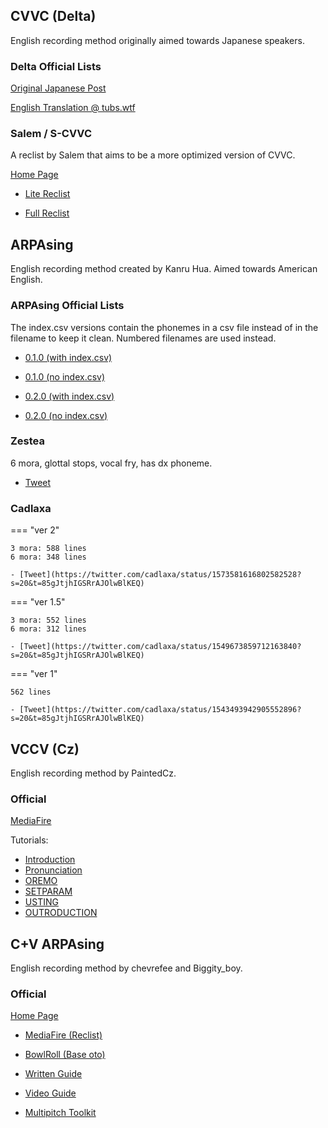 ## CVVC (Delta)

English recording method originally aimed towards Japanese speakers.

### Delta Official Lists

[Original Japanese Post](https://delta-kimigatame.hatenablog.jp/entry/ar761052)

[English Translation @ tubs.wtf](https://tl.tubs.wtf/2020/11/09/delta-eng)

### Salem / S-CVVC

A reclist by Salem that aims to be a more optimized version of CVVC.

[Home Page](https://wastelandutau.neocities.org/en/overview)

- [Lite Reclist](https://wastelandutau.neocities.org/en/lite)

- [Full Reclist](https://wastelandutau.neocities.org/en/full_ga)

## ARPAsing

English recording method created by Kanru Hua. Aimed towards American English.

### ARPAsing Official Lists

The index.csv versions contain the phonemes in a csv file instead of in the filename to keep it clean. Numbered filenames are used instead.

- [0.1.0 (with index.csv)](https://klad.tubs.wtf/download?f=arpasing-0.1.0-index)

- [0.1.0 (no index.csv)](https://klad.tubs.wtf/download?f=arpasing-0.1.0-noindex)

- [0.2.0 (with index.csv)](https://klad.tubs.wtf/download?f=arpasing-0.2.0-index)

- [0.2.0 (no index.csv)](https://klad.tubs.wtf/download?f=arpasing-0.2.0-noindex)


### Zestea

6 mora, glottal stops, vocal fry, has dx phoneme.

- [Tweet](https://twitter.com/zestea_zest/status/1417330373399392263?s=20&t=85gJtjhIGSRrAJOlwBlKEQ)

### Cadlaxa

=== "ver 2"

    3 mora: 588 lines  
    6 mora: 348 lines

    - [Tweet](https://twitter.com/cadlaxa/status/1573581616802582528?s=20&t=85gJtjhIGSRrAJOlwBlKEQ)

=== "ver 1.5"

    3 mora: 552 lines  
    6 mora: 312 lines

    - [Tweet](https://twitter.com/cadlaxa/status/1549673859712163840?s=20&t=85gJtjhIGSRrAJOlwBlKEQ)

=== "ver 1"

    562 lines

    - [Tweet](https://twitter.com/cadlaxa/status/1543493942905552896?s=20&t=85gJtjhIGSRrAJOlwBlKEQ)

## VCCV (Cz)

English recording method by PaintedCz.

### Official

[MediaFire](https://www.mediafire.com/download/wef9lg11dmccxqx/CORE_American_English_VCCV.zip)

Tutorials:

- [Introduction](https://www.youtube.com/watch?v=1wrcZ9yQm1U)
- [Pronunciation](https://www.youtube.com/watch?v=JZJbM2PNqV0)
- [OREMO](https://www.youtube.com/watch?v=3IeipkpO7KU)
- [SETPARAM](https://www.youtube.com/watch?v=t_epqCMN7bQ)
- [USTING](https://www.youtube.com/watch?v=uBvv5uEVF_0)
- [OUTRODUCTION](https://www.youtube.com/watch?v=yDacqh2Y7wg)

## C+V ARPAsing

English recording method by chevrefee and Biggity_boy.

### Official

[Home Page](https://chevrefee.wordpress.com/veria/)

- [MediaFire (Reclist)](https://www.mediafire.com/file/w4ii6gxdstjhywv/C%2BV_Reclist.txt/file)

- [BowlRoll (Base oto)](https://bowlroll.net/file/324930)

- [Written Guide](https://docs.google.com/document/d/1VTJ1fYsimhj3H7A31XsRmqgiXei04JqWZJ1a3FHmVY4)

- [Video Guide](https://www.youtube.com/watch?v=jeDmqo0wwkU)

- [Multipitch Toolkit](https://bowlroll.net/file/325451)